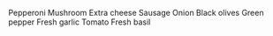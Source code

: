 Pepperoni
Mushroom
Extra cheese
Sausage
Onion
Black olives
Green pepper
Fresh garlic
Tomato
Fresh basil